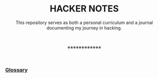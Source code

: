 <h1 align="center"> HACKER NOTES </h1>

<div align="center">This repository serves as both a personal curriculum and a journal documenting my journey in hacking.</div>

<br><p align="center">※※※※※※※※※※※※</p><br>

### <a href="https://github.com/codenvibes/hackernotes/blob/master/notes/glossary.md">Glossary</a>


<br>

